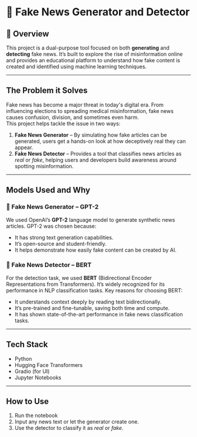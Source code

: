 # 📰 Fake News Generator and Detector

## 📌 Overview  
This project is a dual-purpose tool focused on both **generating** and **detecting** fake news. It’s built to explore the rise of misinformation online and provides an educational platform to understand how fake content is created and identified using machine learning techniques.

---

## The Problem it Solves  
Fake news has become a major threat in today's digital era. From influencing elections to spreading medical misinformation, fake news causes confusion, division, and sometimes even harm.  
This project helps tackle the issue in two ways:

1. **Fake News Generator** – By simulating how fake articles can be generated, users get a hands-on look at how deceptively real they can appear.
2. **Fake News Detector** – Provides a tool that classifies news articles as *real* or *fake*, helping users and developers build awareness around spotting misinformation.

---

## Models Used and Why

### 🔹 Fake News Generator – GPT-2  
We used OpenAI’s **GPT-2** language model to generate synthetic news articles. GPT-2 was chosen because:
- It has strong text generation capabilities.
- It’s open-source and student-friendly.
- It helps demonstrate how easily fake content can be created by AI.

### 🔹 Fake News Detector – BERT  
For the detection task, we used **BERT** (Bidirectional Encoder Representations from Transformers). It’s widely recognized for its performance in NLP classification tasks. Key reasons for choosing BERT:
- It understands context deeply by reading text bidirectionally.
- It’s pre-trained and fine-tunable, saving both time and compute.
- It has shown state-of-the-art performance in fake news classification tasks.

---

## Tech Stack  
- Python  
- Hugging Face Transformers  
- Gradio (for UI)  
- Jupyter Notebooks

---

## How to Use  
1. Run the notebook  
2. Input any news text or let the generator create one.  
3. Use the detector to classify it as *real* or *fake*.  
